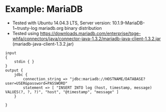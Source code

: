 # Example: MariaDB
  * Tested with Ubuntu 14.04.3 LTS, Server version: 10.1.9-MariaDB-1~trusty-log mariadb.org binary distribution
  * Tested using https://downloads.mariadb.com/enterprise/tqge-whfa/connectors/java/connector-java-1.3.2/mariadb-java-client-1.3.2.jar (mariadb-java-client-1.3.2.jar)
```
input
{
    stdin { }
}
output {
    jdbc {
        connection_string => "jdbc:mariadb://HOSTNAME/DATABASE?user=USER&password=PASSWORD"
        statement => [ "INSERT INTO log (host, timestamp, message) VALUES(?, ?, ?)", "host", "@timestamp", "message" ]
    }

}
```
